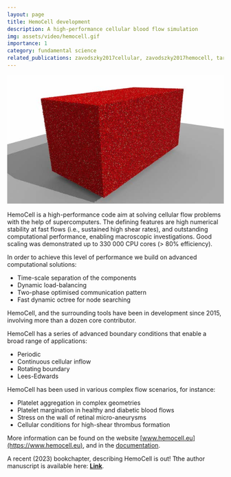 ```yaml
---
layout: page
title: HemoCell development
description: A high-performance cellular blood flow simulation
img: assets/video/hemocell.gif
importance: 1
category: fundamental science
related_publications: zavodszky2017cellular, zavodszky2017hemocell, tarksalooyeh2018inflow, de2018numerical, czaja2018cell, zavodszky2019red, tarksalooyeh2019optimizing, van2019identifying, czaja2020influence 
---
```


![HemoCell - 2 mm3 of blood on a cellular level.](/assets/img/projects/hemocell.jpg)

HemoCell is a high-performance code aim at solving cellular flow problems with the help of supercomputers.
The defining features are high numerical stability at fast flows (i.e., sustained high shear rates), and outstanding computational performance, enabling macroscopic investigations. Good scaling was demonstrated up to 330 000 CPU cores (> 80% efficiency).

In order to achieve this level of performance we build on advanced computational solutions:
* Time-scale separation of the components
* Dynamic load-balancing
* Two-phase optimised communication pattern
* Fast dynamic octree for node searching

HemoCell, and the surrounding tools have been in development since 2015, involving more than a dozen core contributor.

HemoCell has a series of advanced boundary conditions that enable a broad range of applications:
* Periodic
* Continuous cellular inflow
* Rotating boundary
* Lees-Edwards

HemoCell has been used in various complex flow scenarios, for instance:
* Platelet aggregation in complex geometries
* Platelet margination in healthy and diabetic blood flows
* Stress on the wall of retinal micro-aneurysms
* Cellular conditions for high-shear thrombus formation

More information can be found on the website [www.hemocell.eu](https://www.hemocell.eu),
and in the [documentation](https://www.hemocell.eu/user_guide/index.html).

A recent (2023) bookchapter, describing HemoCell is out! Tthe author manuscript is available here: [**Link**](https://arxiv.org/abs/2305.02752).
